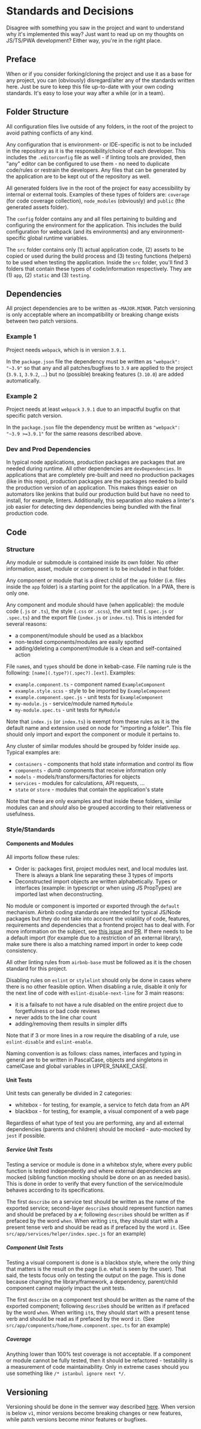 # Standards and Decisions

Disagree with something you saw in the project and want to understand why it's implemented this way?
Just want to read up on my thoughts on JS/TS/PWA development? Either way, you're in the right place.

## Preface

When or if you consider forking/cloning the project and use it as a base for any project, you can
(obviously) disregard/alter any of the standards written here. Just be sure to keep this file
up-to-date with your own coding standards. It's easy to lose your way after a while (or in a team).

## Folder Structure

All configuration files live outside of any folders, in the root of the project to avoid pathing
conflicts of any kind.

Any configuration that is environment- or IDE-specific is not to be included in the repository as it
is the responsibility/choice of each developer. This includes the `.editorconfig` file as well - if
linting tools are provided, then "any" editor can be configured to use them - no need to duplicate
code/rules or restrain the developers. Any files that can be generated by the application are to be
kept out of the repository as well.

All generated folders live in the root of the project for easy accessibility by internal or external
tools. Examples of these types of folders are: `coverage` (for code coverage collection),
`node_modules` (obviously) and `public` (the generated assets folder).

The `config` folder contains any and all files pertaining to building and configuring the
environment for the application. This includes the build configuration for webpack (and its
environments) and any environment-specific global runtime variables.

The `src` folder contains only (1) actual application code, (2) assets to be copied or used during
the build process and (3) testing functions (helpers) to be used when testing the application.
Inside the `src` folder, you'll find 3 folders that contain these types of code/information
respectively. They are (1) `app`, (2) `static` and (3) `testing`.

## Dependencies

All project dependencies are to be written as `~MAJOR.MINOR`. Patch versioning is only acceptable
where an incompatibility or breaking change exists between two patch versions.

### Example 1

Project needs `webpack`, which is in version `3.9.1`.

In the `package.json` file the dependency must be written as `"webpack": "~3.9"` so that any and all
patches/bugfixes to `3.9` are applied to the project (`3.9.1`, `3.9.2`, ...) but no (possible)
breaking features (`3.10.0`) are added automatically.

### Example 2

Project needs at least `webpack` `3.9.1` due to an impactful bugfix on that specific patch version.

In the `package.json` file the dependency must be written as `"webpack": "~3.9 >=3.9.1"` for the
same reasons described above.

### Dev and Prod Dependencies

In typical node applications, production packages are packages that are needed during runtime. All
other dependencies are `devDependencies`. In applications that are completely pre-built and need no
production packages (like in this repo), production packages are the packages needed to build the
production version of an application. This makes things easier on automators like jenkins that build
our production build but have no need to install, for example, linters. Additionally, this
separation also makes a linter's job easier for detecting dev dependencies being bundled with the
final production code.

## Code

### Structure

Any module or submodule is contained inside its own folder. No other information, asset, module or
component is to be included in that folder.

Any component or module that is a direct child of the `app` folder (i.e. files inside the `app`
folder) is a starting point for the application. In a PWA, there is only one.

Any component and module should have (when applicable): the module code (`.js` or `.ts`), the style
(`.css` or `.scss`), the unit test (`.spec.js` or `.spec.ts`) and the export file (`index.js` or
`index.ts`).
This is intended for several reasons:
  - a component/module should be used as a blackbox
  - non-tested components/modules are easily spotted
  - adding/deleting a component/module is a clean and self-contained action

File `name`s, and `type`s should be done in kebab-case. File naming rule is the following:
`[name](.type?)(.spec?).[ext]`. Examples:
  - `example.component.ts` - component named `ExampleComponent`
  - `example.style.scss` - style to be imported by `ExampleComponent`
  - `example.component.spec.js` - unit tests for `ExampleComponent`
  - `my-module.js` - service/module named `MyModule`
  - `my-module.spec.ts` - unit tests for `MyModule`

Note that `index.js` (or `index.ts`) is exempt from these rules as it is the default name and
extension used on node for "importing a folder". This file should only import and export the
component or module it pertains to.

Any cluster of similar modules should be grouped by folder inside `app`. Typical examples are:
  - `containers` - components that hold state information and control its flow
  - `components` - _dumb_ components that receive information only
  - `models` - models/transformers/factories for objects
  - `services` - modules for calculations, API requests, ...
  - `state` or `store` - modules that contain the application's state

Note that these are only examples and that inside these folders, similar modules can and _should_
also be grouped according to their relativeness or usefulness.

### Style/Standards

#### Components and Modules

All imports follow these rules:
  - Order is: packages first, project modules next, and local modules last. There is always a blank
line separating these 3 types of imports
  - Deconstructed import objects are written alphabetically. Types or interfaces (example: in
typescript or when using JS PropTypes) are imported last when deconstructing.

No module or component is imported or exported through the `default` mechanism. Airbnb coding
standards are intended for typical JS/Node packages but they do not take into account the volatility
of code, features, requirements and dependencies that a frontend project has to deal with. For more
information on the subject, see [this issue][link-eslint-issue] and [PR][link-eslint-pr]. If there
needs to be a default import (for example due to a restriction of an external library), make sure
there is also a matching named import in order to keep code consistency.

All other linting rules from `airbnb-base` must be followed as it is the chosen standard for this
project.

Disabling rules on `eslint` or `stylelint` should only be done in cases where there is no other
feasible option. When disabling a rule, disable it only for the next line of code with
`eslint-disable-next-line` for 3 main reasons:
  - it is a failsafe to not have a rule disabled on the entire project due to forgetfulness or bad
code reviews
  - never adds to the line char count
  - adding/removing them results in simpler diffs

Note that if 3 or more lines in a row require the disabling of a rule, use `eslint-disable` and
`eslint-enable`.

Naming convention is as follows: class names, interfaces and typing in general are to be written in
PascalCase, objects and singletons in camelCase and global variables in UPPER_SNAKE_CASE.

#### Unit Tests

Unit tests can generally be divided in 2 categories:
  - whitebox - for testing, for example, a service to fetch data from an API
  - blackbox - for testing, for example, a visual component of a web page

Regardless of what type of test you are performing, any and all external dependencies (parents and
children) should be mocked - auto-mocked by `jest` if possible.

##### Service Unit Tests

Testing a service or module is done in a whitebox style, where every public function is tested
independently and where external dependencies are mocked (sibling function mocking should be done on
an as needed basis). This is done in order to verify that every function of the service/module
behaves according to its specifications.

The first `describe` on a service test should be written as the name of the exported service;
second-layer `describe`s should represent function names and should be prefaced by a `#`; following
`describe`s should be written as if prefaced by the word `when`. When writing `it`s, they should
start with a present tense verb and should be read as if prefaced by the word `it`. (See
`src/app/services/helper/index.spec.js` for an example)

##### Component Unit Tests

Testing a visual component is done is a blackbox style, where the only thing that matters is the
result on the page (i.e. what is seen by the user). That said, the tests focus only on testing the
output on the page. This is done because changing the library/framework, a dependency, parent/child
component cannot majorly impact the unit tests.

The first `describe` on a component test should be written as the name of the exported component;
following `describe`s should be written as if prefaced by the word `when`. When writing `it`s, they
should start with a present tense verb and should be read as if prefaced by the word `it`. (See
`src/app/components/home/home.component.spec.ts` for an example)

##### Coverage

Anything lower than 100% test coverage is not acceptable. If a component or module cannot be fully
tested, then it should be refactored - testability is a measurement of code maintainability. Only in
extreme cases should you use something like `/* istanbul ignore next */`.

## Versioning

Versioning should be done in the semver way described [here][link-semver].
When version is below `v1`, minor versions become breaking changes or new features, while patch
versions become minor features or bugfixes.


[link-eslint-issue]: https://github.com/benmosher/eslint-plugin-import/issues/889
[link-eslint-pr]: https://github.com/benmosher/eslint-plugin-import/pull/936
[link-semver]: https://semver.org/

